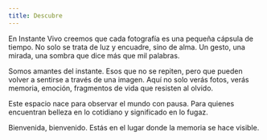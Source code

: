 ```yaml
---
title: Descubre
---
```

 


En Instante Vivo creemos que cada fotografía es una pequeña cápsula de tiempo. No solo se trata de luz y encuadre, sino de alma. Un gesto, una mirada, una sombra que dice más que mil palabras.

Somos amantes del instante. Esos que no se repiten, pero que pueden volver a sentirse a través de una imagen. Aquí no solo verás fotos, verás memoria, emoción, fragmentos de vida que resisten al olvido.

Este espacio nace para observar el mundo con pausa. Para quienes encuentran belleza en lo cotidiano y significado en lo fugaz.

Bienvenida, bienvenido. Estás en el lugar donde la memoria se hace visible.






